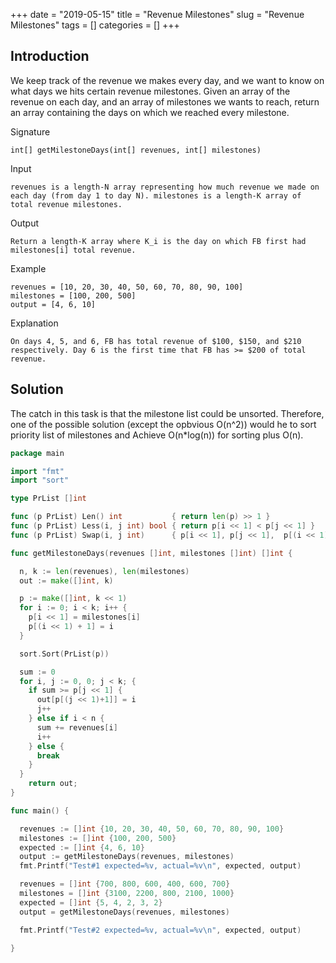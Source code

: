 +++
date = "2019-05-15"
title = "Revenue Milestones"
slug = "Revenue Milestones"
tags = []
categories = []
+++

## Introduction

We keep track of the revenue we makes every day, and we want to know on what days we hits certain revenue milestones. Given an array of the revenue on each day, and an array of milestones we wants to reach, return an array containing the days on which we reached every milestone.

Signature
```
int[] getMilestoneDays(int[] revenues, int[] milestones)
```

Input
```
revenues is a length-N array representing how much revenue we made on each day (from day 1 to day N). milestones is a length-K array of total revenue milestones.
```

Output
```
Return a length-K array where K_i is the day on which FB first had milestones[i] total revenue.
```

Example
```
revenues = [10, 20, 30, 40, 50, 60, 70, 80, 90, 100]
milestones = [100, 200, 500]
output = [4, 6, 10]
```

Explanation
```
On days 4, 5, and 6, FB has total revenue of $100, $150, and $210 respectively. Day 6 is the first time that FB has >= $200 of total revenue.
```

## Solution

The catch in this task is that the milestone list could be unsorted.
Therefore, one of the possible solution (except the opbvious O(n^2)) would he to sort priority list of milestones and
Achieve O(n*log(n)) for sorting plus O(n).


``` go
package main

import "fmt"
import "sort"

type PrList []int

func (p PrList) Len() int           { return len(p) >> 1 }
func (p PrList) Less(i, j int) bool { return p[i << 1] < p[j << 1] }
func (p PrList) Swap(i, j int)      { p[i << 1], p[j << 1],  p[(i << 1)+1], p[(j << 1)+1]  = p[j << 1], p[i << 1], p[(j << 1)+1], p[(i << 1)+1] }

func getMilestoneDays(revenues []int, milestones []int) []int {

  n, k := len(revenues), len(milestones)
  out := make([]int, k)

  p := make([]int, k << 1)
  for i := 0; i < k; i++ {
    p[i << 1] = milestones[i]
    p[(i << 1) + 1] = i
  }

  sort.Sort(PrList(p))

  sum := 0
  for i, j := 0, 0; j < k; {
    if sum >= p[j << 1] {
      out[p[(j << 1)+1]] = i
      j++
    } else if i < n {
      sum += revenues[i]
      i++
    } else {
      break
    }
  }
	return out;
}

func main() {

  revenues := []int {10, 20, 30, 40, 50, 60, 70, 80, 90, 100}
  milestones := []int {100, 200, 500}
  expected := []int {4, 6, 10}
  output := getMilestoneDays(revenues, milestones)
  fmt.Printf("Test#1 expected=%v, actual=%v\n", expected, output)

  revenues = []int {700, 800, 600, 400, 600, 700}
  milestones = []int {3100, 2200, 800, 2100, 1000}
  expected = []int {5, 4, 2, 3, 2}
  output = getMilestoneDays(revenues, milestones)

  fmt.Printf("Test#2 expected=%v, actual=%v\n", expected, output)

}
```
